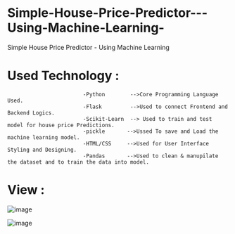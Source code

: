 # Simple-House-Price-Predictor---Using-Machine-Learning-
Simple House Price Predictor - Using Machine Learning 

  
# Used Technology : 
                 
                            -Python        -->Core Programming Language Used.
                            -Flask         -->Used to connect Frontend and Backend Logics.
                            -Scikit-Learn  --> Used to train and test model for house price Predictions.
                            -pickle       -->Ussed To save and Load the machine learning model.
                            -HTML/CSS     -->Used for User Interface Styling and Designing.
                            -Pandas       -->Used to clean & manupilate the dataset and to train the data into model.
  

# View :

![image](https://github.com/user-attachments/assets/602a06ae-eb09-49c9-acca-cd2ea307aa58)

![image](https://github.com/user-attachments/assets/8efd9957-7633-4e1e-a76f-3712ecfb5b9b)



